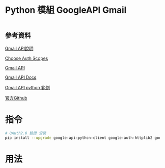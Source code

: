 # Python 模組 GoogleAPI Gmail

```
```

## 參考資料

[Gmail API說明](https://developers.google.com/gmail/api/reference/rest)

[Choose Auth Scopes](https://developers.google.com/gmail/api/auth/scopes/)

[Gmail API](https://developers.google.com/resources/api-libraries/documentation/gmail/v1/python/latest/index.html)

[Gmail API Docs](https://googleapis.github.io/google-api-python-client/docs/epy/index.html)

[Gmail API python 範例](https://www.thepythoncode.com/article/use-gmail-api-in-python)

[官方Github](https://github.com/googleapis/google-api-python-client)

# 指令

```bash
# OAuth2.0 驗證 安裝
pip install --upgrade google-api-python-client google-auth-httplib2 google-auth-oauthlib
```

# 用法

```Python
```
